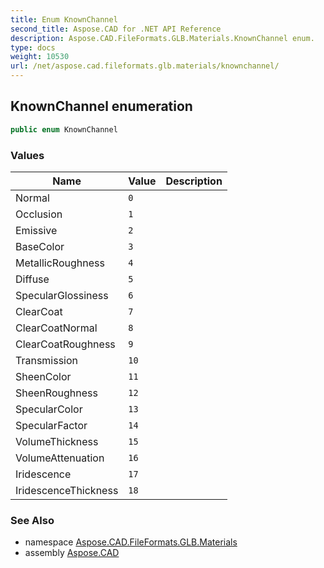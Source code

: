 ```yaml
---
title: Enum KnownChannel
second_title: Aspose.CAD for .NET API Reference
description: Aspose.CAD.FileFormats.GLB.Materials.KnownChannel enum. 
type: docs
weight: 10530
url: /net/aspose.cad.fileformats.glb.materials/knownchannel/
---
```

## KnownChannel enumeration

```csharp
public enum KnownChannel
```

### Values

| Name | Value | Description |
| --- | --- | --- |
| Normal | `0` |  |
| Occlusion | `1` |  |
| Emissive | `2` |  |
| BaseColor | `3` |  |
| MetallicRoughness | `4` |  |
| Diffuse | `5` |  |
| SpecularGlossiness | `6` |  |
| ClearCoat | `7` |  |
| ClearCoatNormal | `8` |  |
| ClearCoatRoughness | `9` |  |
| Transmission | `10` |  |
| SheenColor | `11` |  |
| SheenRoughness | `12` |  |
| SpecularColor | `13` |  |
| SpecularFactor | `14` |  |
| VolumeThickness | `15` |  |
| VolumeAttenuation | `16` |  |
| Iridescence | `17` |  |
| IridescenceThickness | `18` |  |

### See Also

* namespace [Aspose.CAD.FileFormats.GLB.Materials](../../aspose.cad.fileformats.glb.materials/)
* assembly [Aspose.CAD](../../)


